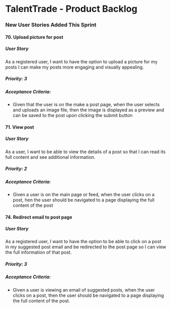 # TalentTrade - Product Backlog

### New User Stories Added This Sprint

#### 70. Upload picture for post

##### User Story

As a registered user, I want to have the option to 
upload a picture for my posts  I can make my posts 
more engaging and visually appealing.

##### Priority: 3

##### Acceptance Criteria:

- Given that the user is on the make a post page, when the user selects and uploads an image file, then the image is displayed as a preview and can be saved to the post upon clicking the submit button

#### 71. View post

##### User Story

As a user, I want to be able to view the details of a 
post so that I can read its full content and see 
additional information.

##### Priority: 2

##### Acceptance Criteria:

- Given a user is on the main page or feed, when the user clicks on a post, hen the user should be navigated to a page displaying the full content of the post

#### 74. Redirect email to post page

##### User Story

As a registered user, I want to have the option to 
be able to click on a post in my suggested post email
and be redirected to the post page so I can view the 
full information of that post.

##### Priority: 3

##### Acceptance Criteria:

- Given a user is viewing an email of suggested posts, when the user clicks on a post, then the user should be navigated to a page displaying the full content of the post.
